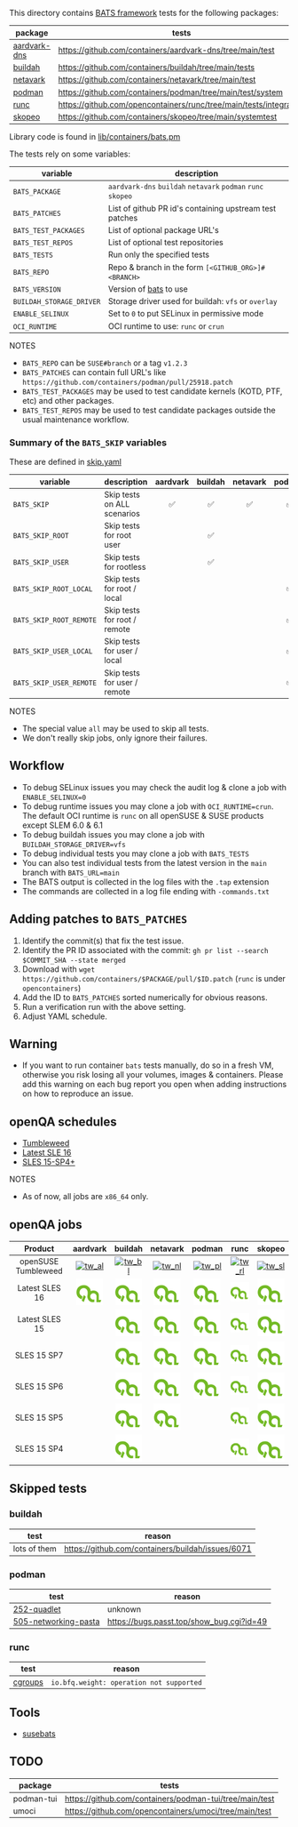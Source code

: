 
This directory contains [BATS framework](https://github.com/bats-core/bats-core) tests for the following packages:

| package | tests |
| --- | --- |
| [aardvark-dns](aardvark.pm) | https://github.com/containers/aardvark-dns/tree/main/test |
| [buildah](buildah.pm) | https://github.com/containers/buildah/tree/main/tests |
| [netavark](netavark.pm) | https://github.com/containers/netavark/tree/main/test |
| [podman](podman.pm) | https://github.com/containers/podman/tree/main/test/system |
| [runc](runc.pm) | https://github.com/opencontainers/runc/tree/main/tests/integration |
| [skopeo](skopeo.pm) | https://github.com/containers/skopeo/tree/main/systemtest |

Library code is found in [lib/containers/bats.pm](../../../lib/containers/bats.pm)

The tests rely on some variables:

| variable | description |
| --- | --- |
| `BATS_PACKAGE` | `aardvark-dns` `buildah` `netavark` `podman` `runc` `skopeo` |
| `BATS_PATCHES` | List of github PR id's containing upstream test patches |
| `BATS_TEST_PACKAGES` | List of optional package URL's |
| `BATS_TEST_REPOS` | List of optional test repositories |
| `BATS_TESTS` | Run only the specified tests |
| `BATS_REPO` | Repo & branch in the form `[<GITHUB_ORG>]#<BRANCH>` |
| `BATS_VERSION` | Version of [bats](https://github.com/bats-core/bats-core) to use |
| `BUILDAH_STORAGE_DRIVER` | Storage driver used for buildah: `vfs` or `overlay` |
| `ENABLE_SELINUX` | Set to `0` to put SELinux in permissive mode |
| `OCI_RUNTIME` | OCI runtime to use: `runc` or `crun` |

NOTES
- `BATS_REPO` can be `SUSE#branch` or a tag `v1.2.3`
- `BATS_PATCHES` can contain full URL's like `https://github.com/containers/podman/pull/25918.patch`
- `BATS_TEST_PACKAGES` may be used to test candidate kernels (KOTD, PTF, etc) and other packages.
- `BATS_TEST_REPOS` may be used to test candidate packages outside the usual maintenance workflow.

### Summary of the `BATS_SKIP` variables

These are defined in [skip.yaml](data/containers/bats/skip.yaml)

| variable | description | aardvark | buildah | netavark | podman | runc | skopeo |
|---|---|:---:|:---:|:---:|:---:|:---:|:---:|
| `BATS_SKIP` | Skip tests on ALL scenarios              |✅|✅|✅|✅|✅|✅|
| `BATS_SKIP_ROOT` | Skip tests for root user            |  |✅|  |  |✅|✅|
| `BATS_SKIP_USER` | Skip tests for rootless             |  |✅|  |  |✅|✅|
| `BATS_SKIP_ROOT_LOCAL` | Skip tests for root / local   |  |  |  |✅|  |  |
| `BATS_SKIP_ROOT_REMOTE` | Skip tests for root / remote |  |  |  |✅|  |  |
| `BATS_SKIP_USER_LOCAL` | Skip tests for user / local   |  |  |  |✅|  |  |
| `BATS_SKIP_USER_REMOTE` | Skip tests for user / remote |  |  |  |✅|  |  |

NOTES
 - The special value `all` may be used to skip all tests.
 - We don't really skip jobs, only ignore their failures.

## Workflow

- To debug SELinux issues you may check the audit log & clone a job with `ENABLE_SELINUX=0`
- To debug runtime issues you may clone a job with `OCI_RUNTIME=crun`.  The default OCI runtime is `runc` on all openSUSE & SUSE products except SLEM 6.0 & 6.1
- To debug buildah issues you may clone a job with `BUILDAH_STORAGE_DRIVER=vfs`
- To debug individual tests you may clone a job with `BATS_TESTS`
- You can also test individual tests from the latest version in the `main` branch with `BATS_URL=main`
- The BATS output is collected in the log files with the `.tap` extension
- The commands are collected in a log file ending with `-commands.txt`

## Adding patches to `BATS_PATCHES`

1. Identify the commit(s) that fix the test issue.
1. Identify the PR ID associated with the commit: `gh pr list --search $COMMIT_SHA --state merged`
1. Download with `wget https://github.com/containers/$PACKAGE/pull/$ID.patch` (`runc` is under `opencontainers`)
1. Add the ID to `BATS_PATCHES` sorted numerically for obvious reasons.
1. Run a verification run with the above setting.
1. Adjust YAML schedule.

## Warning

- If you want to run container `bats` tests manually, do so in a fresh VM, otherwise you risk losing all your volumes, images & containers.
Please add this warning on each bug report you open when adding instructions on how to reproduce an issue.

## openQA schedules

- [Tumbleweed](https://github.com/os-autoinst/opensuse-jobgroups/blob/master/job_groups/opensuse_tumbleweed.yaml)
- [Latest SLE 16](https://gitlab.suse.de/qac/qac-openqa-yaml/-/blob/master/containers/latest_host_sle16.yaml)
- [SLES 15-SP4+](https://gitlab.suse.de/qac/qac-openqa-yaml/-/blob/master/containers/updates.yaml)

NOTES
- As of now, all jobs are `x86_64` only.

## openQA jobs

| Product             | aardvark         | buildah          | netavark         | podman           | runc             | skopeo |
|:---:|:---:|:---:|:---:|:---:|:---:|:---:|
| openSUSE Tumbleweed | [![tw_al]][tw_a] | [![tw_bl]][tw_b] | [![tw_nl]][tw_n] | [![tw_pl]][tw_p] | [![tw_rl]][tw_r] | [![tw_sl]][tw_s] |
| Latest SLES 16      | [![logo]][s16_a] | [![logo]][s16_b] | [![logo]][s16_n] | [![logo]][s16_p] | [![logo]][s16_r] | [![logo]][s16_s] |
| Latest SLES 15      |                  | [![logo]][s15_b] | [![logo]][s15_n] | [![logo]][s15_p] | [![logo]][s15_r] | [![logo]][s15_s] |
| SLES 15 SP7         |                  | [![logo]][sp7_b] | [![logo]][sp7_n] | [![logo]][sp7_p] | [![logo]][sp7_r] | [![logo]][sp7_s] |
| SLES 15 SP6         |                  | [![logo]][sp6_b] | [![logo]][sp6_n] | [![logo]][sp6_p] | [![logo]][sp6_r] | [![logo]][sp6_s] |
| SLES 15 SP5         |                  | [![logo]][sp5_b] | [![logo]][sp5_n] |                  | [![logo]][sp5_r] | [![logo]][sp5_s] |
| SLES 15 SP4         |                  | [![logo]][sp4_b] |                  |                  | [![logo]][sp4_r] | [![logo]][sp4_s] |

[logo]: logo.svg

[tw_al]: https://openqa.opensuse.org/tests/latest/badge?distri=opensuse&flavor=DVD&version=Tumbleweed&arch=x86_64&test=container_host_aardvark_testsuite
[tw_a]: https://openqa.opensuse.org/tests/latest?distri=opensuse&flavor=DVD&version=Tumbleweed&arch=x86_64&test=container_host_aardvark_testsuite
[tw_bl]: https://openqa.opensuse.org/tests/latest/badge?distri=opensuse&flavor=DVD&version=Tumbleweed&arch=x86_64&test=container_host_buildah_testsuite
[tw_b]: https://openqa.opensuse.org/tests/latest?distri=opensuse&flavor=DVD&version=Tumbleweed&arch=x86_64&test=container_host_buildah_testsuite
[tw_nl]: https://openqa.opensuse.org/tests/latest/badge?distri=opensuse&flavor=DVD&version=Tumbleweed&arch=x86_64&test=container_host_netavark_testsuite
[tw_n]: https://openqa.opensuse.org/tests/latest?distri=opensuse&flavor=DVD&version=Tumbleweed&arch=x86_64&test=container_host_netavark_testsuite
[tw_pl]: https://openqa.opensuse.org/tests/latest/badge?distri=opensuse&flavor=DVD&version=Tumbleweed&arch=x86_64&test=container_host_podman_testsuite
[tw_p]: https://openqa.opensuse.org/tests/latest?distri=opensuse&flavor=DVD&version=Tumbleweed&arch=x86_64&test=container_host_podman_testsuite
[tw_rl]: https://openqa.opensuse.org/tests/latest/badge?distri=opensuse&flavor=DVD&version=Tumbleweed&arch=x86_64&test=container_host_runc_testsuite
[tw_r]: https://openqa.opensuse.org/tests/latest?distri=opensuse&flavor=DVD&version=Tumbleweed&arch=x86_64&test=container_host_runc_testsuite
[tw_sl]: https://openqa.opensuse.org/tests/latest/badge?distri=opensuse&flavor=DVD&version=Tumbleweed&arch=x86_64&test=container_host_skopeo_testsuite
[tw_s]: https://openqa.opensuse.org/tests/latest?distri=opensuse&flavor=DVD&version=Tumbleweed&arch=x86_64&test=container_host_skopeo_testsuite

[s16_a]: https://openqa.suse.de/tests/latest?distri=sle&flavor=Online&version=16.0&arch=x86_64&test=aardvark_testsuite
[s16_b]: https://openqa.suse.de/tests/latest?distri=sle&flavor=Online&version=16.0&arch=x86_64&test=buildah_testsuite
[s16_n]: https://openqa.suse.de/tests/latest?distri=sle&flavor=Online&version=16.0&arch=x86_64&test=netavark_testsuite
[s16_p]: https://openqa.suse.de/tests/latest?distri=sle&flavor=Online&version=16.0&arch=x86_64&test=podman_testsuite
[s16_r]: https://openqa.suse.de/tests/latest?distri=sle&flavor=Online&version=16.0&arch=x86_64&test=runc_testsuite
[s16_s]: https://openqa.suse.de/tests/latest?distri=sle&flavor=Online&version=16.0&arch=x86_64&test=skopeo_testsuite

[s15_b]: https://openqa.suse.de/tests/latest?distri=sle&flavor=Online&version=15-SP7&arch=x86_64&test=buildah_testsuite
[s15_n]: https://openqa.suse.de/tests/latest?distri=sle&flavor=Online&version=15-SP7&arch=x86_64&test=netavark_testsuite
[s15_p]: https://openqa.suse.de/tests/latest?distri=sle&flavor=Online&version=15-SP7&arch=x86_64&test=podman_testsuite
[s15_r]: https://openqa.suse.de/tests/latest?distri=sle&flavor=Online&version=15-SP7&arch=x86_64&test=runc_testsuite
[s15_s]: https://openqa.suse.de/tests/latest?distri=sle&flavor=Online&version=15-SP7&arch=x86_64&test=skopeo_testsuite

[sp7_b]: https://openqa.suse.de/tests/latest?distri=sle&flavor=Server-DVD-Updates&version=15-SP7&arch=x86_64&test=buildah_testsuite
[sp7_n]: https://openqa.suse.de/tests/latest?distri=sle&flavor=Server-DVD-Updates&version=15-SP7&arch=x86_64&test=netavark_testsuite
[sp7_p]: https://openqa.suse.de/tests/latest?distri=sle&flavor=Server-DVD-Updates&version=15-SP7&arch=x86_64&test=podman_testsuite
[sp7_r]: https://openqa.suse.de/tests/latest?distri=sle&flavor=Server-DVD-Updates&version=15-SP7&arch=x86_64&test=runc_testsuite
[sp7_s]: https://openqa.suse.de/tests/latest?distri=sle&flavor=Server-DVD-Updates&version=15-SP7&arch=x86_64&test=skopeo_testsuite

[sp6_b]: https://openqa.suse.de/tests/latest?distri=sle&flavor=Server-DVD-Updates&version=15-SP6&arch=x86_64&test=buildah_testsuite
[sp6_n]: https://openqa.suse.de/tests/latest?distri=sle&flavor=Server-DVD-Updates&version=15-SP6&arch=x86_64&test=netavark_testsuite
[sp6_p]: https://openqa.suse.de/tests/latest?distri=sle&flavor=Server-DVD-Updates&version=15-SP6&arch=x86_64&test=podman_testsuite
[sp6_r]: https://openqa.suse.de/tests/latest?distri=sle&flavor=Server-DVD-Updates&version=15-SP6&arch=x86_64&test=runc_testsuite
[sp6_s]: https://openqa.suse.de/tests/latest?distri=sle&flavor=Server-DVD-Updates&version=15-SP6&arch=x86_64&test=skopeo_testsuite

[sp5_b]: https://openqa.suse.de/tests/latest?distri=sle&flavor=Server-DVD-Updates&version=15-SP5&arch=x86_64&test=buildah_testsuite
[sp5_n]: https://openqa.suse.de/tests/latest?distri=sle&flavor=Server-DVD-Updates&version=15-SP5&arch=x86_64&test=netavark_testsuite
[sp5_r]: https://openqa.suse.de/tests/latest?distri=sle&flavor=Server-DVD-Updates&version=15-SP5&arch=x86_64&test=runc_testsuite
[sp5_s]: https://openqa.suse.de/tests/latest?distri=sle&flavor=Server-DVD-Updates&version=15-SP5&arch=x86_64&test=skopeo_testsuite

[sp4_b]: https://openqa.suse.de/tests/latest?distri=sle&flavor=Server-DVD-Updates&version=15-SP4&arch=x86_64&test=buildah_testsuite
[sp4_r]: https://openqa.suse.de/tests/latest?distri=sle&flavor=Server-DVD-Updates&version=15-SP4&arch=x86_64&test=runc_testsuite
[sp4_s]: https://openqa.suse.de/tests/latest?distri=sle&flavor=Server-DVD-Updates&version=15-SP4&arch=x86_64&test=skopeo_testsuite

## Skipped tests

### buildah

| test | reason |
| --- | --- |
| lots of them | https://github.com/containers/buildah/issues/6071 |

### podman

| test | reason |
| --- | --- |
| [252-quadlet] | unknown |
| [505-networking-pasta] | https://bugs.passt.top/show_bug.cgi?id=49 |

[252-quadlet]: https://github.com/containers/podman/blob/main/test/system/252-quadlet.bats
[505-networking-pasta]: https://github.com/containers/podman/blob/main/test/system/505-networking-pasta.bats

### runc

| test | reason |
| --- | --- |
| [cgroups] | `io.bfq.weight: operation not supported` |

[cgroups]: https://github.com/opencontainers/runc/blob/main/tests/integration/cgroups.bats

## Tools

- [susebats](https://github.com/ricardobranco777/susebats)

## TODO

| package | tests |
| --- | --- |
| podman-tui | https://github.com/containers/podman-tui/tree/main/test |
| umoci | https://github.com/opencontainers/umoci/tree/main/test |

